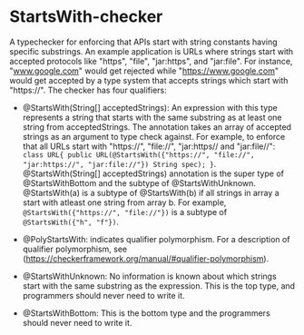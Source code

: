 # StartsWith-checker
A typechecker for enforcing that APIs start with string constants having specific substrings. An example application
is URLs where strings start with accepted protocols like "https", "file", "jar:https", and "jar:file".
For instance, "www.google.com" would get rejected while "https://www.google.com" would get accepted by a type system
that accepts strings which start with "https://".
The checker has four qualifiers:
* @StartsWith(String[] acceptedStrings):
        An expression with this type represents a string that starts with the same substring as at least one string from
        acceptedStrings. The annotation takes an array of accepted strings as an argument to type check against.
        For example, to enforce that all URLs start with "https://", "file://", "jar:https// and "jar:file//":
            `class URL{
                public URL(@StartsWith({"https://", "file://", "jar:https://", "jar:file://"}) String spec);
            }`.
        @StartsWith(String[] acceptedStrings) annotation is the super type of @StartsWithBottom and the subtype of
        @StartsWithUnknown. @StartsWith(a) is a subtype of @StartsWith(b) if all strings in array a start with atleast
        one string from array b.
        For example, `@StartsWith({"https://", "file://"})` is a subtype of `@StartsWith({"h", "f"})`.

* @PolyStartsWith:
        indicates qualifier polymorphism. For a description of qualifier polymorphism, 
        see (https://checkerframework.org/manual/#qualifier-polymorphism).

* @StartsWithUnknown:
        No information is known about which strings start with the same substring as the expression. This is the top
        type, and programmers should never need to write it.

* @StartsWithBottom:
        This is the bottom type and the programmers should never need to write it.
